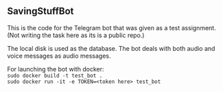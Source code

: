 ## SavingStuffBot

This is the code for the Telegram bot that was given as a test assignment. (Not writing the task here as its is a public repo.)

The local disk is used as the database. The bot deals with both audio and voice messages as audio messages.

For launching the bot with docker:\
`sudo docker build -t test_bot .`\
`sudo docker run -it -e TOKEN=<token here> test_bot`